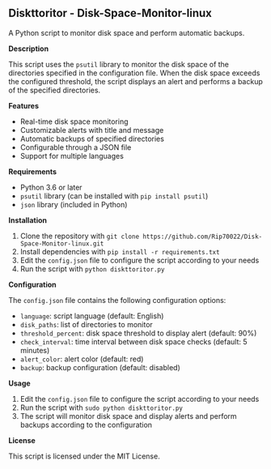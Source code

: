 ## **Diskttoritor - Disk-Space-Monitor-linux**

A Python script to monitor disk space and perform automatic backups.

**Description**

This script uses the `psutil` library to monitor the disk space of the directories specified in the configuration file. When the disk space exceeds the configured threshold, the script displays an alert and performs a backup of the specified directories.

**Features**

* Real-time disk space monitoring
* Customizable alerts with title and message
* Automatic backups of specified directories
* Configurable through a JSON file
* Support for multiple languages

**Requirements**

* Python 3.6 or later
* `psutil` library (can be installed with `pip install psutil`)
* `json` library (included in Python)

**Installation**

1. Clone the repository with `git clone https://github.com/Rip70022/Disk-Space-Monitor-linux.git`
2. Install dependencies with `pip install -r requirements.txt`
3. Edit the `config.json` file to configure the script according to your needs
4. Run the script with `python diskttoritor.py`

**Configuration**

The `config.json` file contains the following configuration options:

* `language`: script language (default: English)
* `disk_paths`: list of directories to monitor
* `threshold_percent`: disk space threshold to display alert (default: 90%)
* `check_interval`: time interval between disk space checks (default: 5 minutes)
* `alert_color`: alert color (default: red)
* `backup`: backup configuration (default: disabled)

**Usage**

1. Edit the `config.json` file to configure the script according to your needs
2. Run the script with `sudo python diskttoritor.py`
3. The script will monitor disk space and display alerts and perform backups according to the configuration

**License**

This script is licensed under the MIT License.
